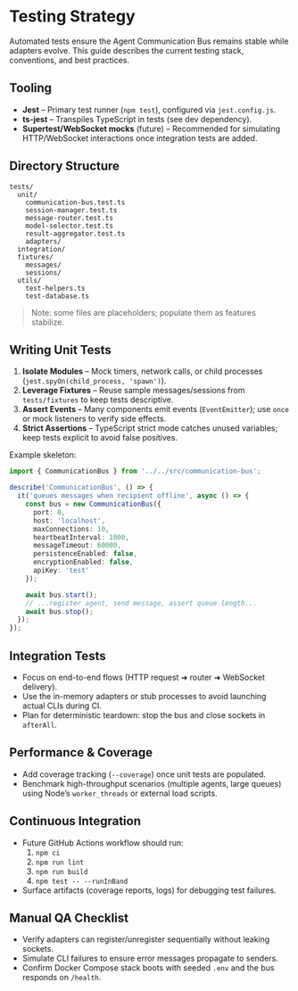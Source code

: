 # Testing Strategy

Automated tests ensure the Agent Communication Bus remains stable while adapters evolve. This guide describes the current testing stack, conventions, and best practices.

## Tooling
- **Jest** – Primary test runner (`npm test`), configured via `jest.config.js`.
- **ts-jest** – Transpiles TypeScript in tests (see dev dependency).
- **Supertest/WebSocket mocks** (future) – Recommended for simulating HTTP/WebSocket interactions once integration tests are added.

## Directory Structure
```
tests/
  unit/
    communication-bus.test.ts
    session-manager.test.ts
    message-router.test.ts
    model-selector.test.ts
    result-aggregator.test.ts
    adapters/
  integration/
  fixtures/
    messages/
    sessions/
  utils/
    test-helpers.ts
    test-database.ts
```

> Note: some files are placeholders; populate them as features stabilize.

## Writing Unit Tests
1. **Isolate Modules** – Mock timers, network calls, or child processes (`jest.spyOn(child_process, 'spawn')`).
2. **Leverage Fixtures** – Reuse sample messages/sessions from `tests/fixtures` to keep tests descriptive.
3. **Assert Events** – Many components emit events (`EventEmitter`); use `once` or mock listeners to verify side effects.
4. **Strict Assertions** – TypeScript strict mode catches unused variables; keep tests explicit to avoid false positives.

Example skeleton:

```ts
import { CommunicationBus } from '../../src/communication-bus';

describe('CommunicationBus', () => {
  it('queues messages when recipient offline', async () => {
    const bus = new CommunicationBus({
      port: 0,
      host: 'localhost',
      maxConnections: 10,
      heartbeatInterval: 1000,
      messageTimeout: 60000,
      persistenceEnabled: false,
      encryptionEnabled: false,
      apiKey: 'test'
    });

    await bus.start();
    // ...register agent, send message, assert queue length...
    await bus.stop();
  });
});
```

## Integration Tests
- Focus on end-to-end flows (HTTP request ➜ router ➜ WebSocket delivery).
- Use the in-memory adapters or stub processes to avoid launching actual CLIs during CI.
- Plan for deterministic teardown: stop the bus and close sockets in `afterAll`.

## Performance & Coverage
- Add coverage tracking (`--coverage`) once unit tests are populated.
- Benchmark high-throughput scenarios (multiple agents, large queues) using Node’s `worker_threads` or external load scripts.

## Continuous Integration
- Future GitHub Actions workflow should run:
  1. `npm ci`
  2. `npm run lint`
  3. `npm run build`
  4. `npm test -- --runInBand`
- Surface artifacts (coverage reports, logs) for debugging test failures.

## Manual QA Checklist
- Verify adapters can register/unregister sequentially without leaking sockets.
- Simulate CLI failures to ensure error messages propagate to senders.
- Confirm Docker Compose stack boots with seeded `.env` and the bus responds on `/health`.
